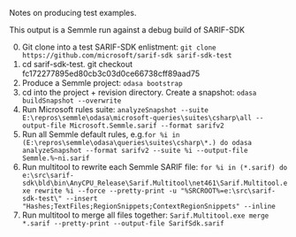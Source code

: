 Notes on producing test examples.

This output is a Semmle run against a debug build of SARIF-SDK 

0.  Git clone into a test SARIF-SDK enlistment: `git clone https://github.com/microsoft/sarif-sdk sarif-sdk-test`
1. cd sarif-sdk-test. git checkout fc172277895ed80cb3c03d0ce66738cff89aad75
2. Produce a Semmle project: `odasa bootstrap`
3. cd into the project + revision directory. Create a snapshot: `odasa buildSnapshot --overwrite`
4. Run Microsoft rules suite: `analyzeSnapshot --suite E:\repros\semmle\odasa\microsoft-queries\suites\csharp\all --output-file Microsoft.Semmle.sarif --format sarifv2`
2. Run all Semmle default rules, e.g.`for %i in (E:\repros\semmle\odasa\queries\suites\csharp\*.) do odasa analyzeSnapshot --format sarifv2 --suite %i --output-file Semmle.%~ni.sarif`
3. Run multitool to rewrite each Semmle SARIF file: `for %i in (*.sarif) do e:\src\sarif-sdk\bld\bin\AnyCPU_Release\Sarif.Multitool\net461\Sarif.Multitool.exe rewrite %i --force --pretty-print -u "%SRCROOT%=e:\src\sarif-sdk-test\" --insert "Hashes;TextFiles;RegionSnippets;ContextRegionSnippets" --inline`
4. Run multitool to merge all files together: `Sarif.Multitool.exe merge *.sarif --pretty-print --output-file SarifSdk.sarif`
